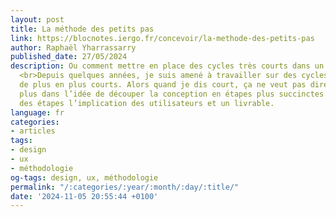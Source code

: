 ```yaml
---
layout: post
title: La méthode des petits pas
link: https://blocnotes.iergo.fr/concevoir/la-methode-des-petits-pas
author: Raphaël Yharrassarry
published_date: 27/05/2024
description: Ou comment mettre en place des cycles très courts dans un projet UX.
  <br>Depuis quelques années, je suis amené à travailler sur des cycles de conceptions
  de plus en plus courts. Alors quand je dis court, ça ne veut pas dire bâclé. C’est
  plus dans l’idée de découper la conception en étapes plus succinctes avec pour chacune
  des étapes l’implication des utilisateurs et un livrable.
language: fr
categories:
- articles
tags:
- design
- ux
- méthodologie
og-tags: design, ux, méthodologie
permalink: "/:categories/:year/:month/:day/:title/"
date: '2024-11-05 20:55:44 +0100'
---
```

